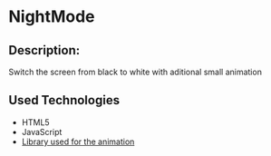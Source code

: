 # NightMode

## Description:
Switch the screen from black to white
with aditional small animation

## Used Technologies
 - HTML5
 - JavaScript
 - [Library used for the animation](https://animejs.com/)
